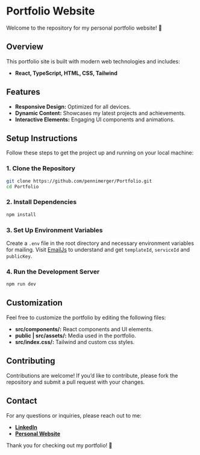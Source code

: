 # Portfolio Website

Welcome to the repository for my personal portfolio website! 🚀

## Overview

This portfolio site is built with modern web technologies and includes:

- **React, TypeScript, HTML, CSS, Tailwind**

## Features

- **Responsive Design:** Optimized for all devices.
- **Dynamic Content:** Showcases my latest projects and achievements.
- **Interactive Elements:** Engaging UI components and animations.

## Setup Instructions

Follow these steps to get the project up and running on your local machine:

### 1. Clone the Repository

```bash
git clone https://github.com/pennimerger/Portfolio.git
cd Portfolio
```

### 2. Install Dependencies

```bash
npm install
```

### 3. Set Up Environment Variables

Create a `.env` file in the root directory and necessary environment variables for mailing. 
Visit [EmailJs](https://emailjs.com) to understand and get `templateId`, `serviceId` and `publicKey`.

### 4. Run the Development Server

```bash
npm run dev
```


## Customization

Feel free to customize the portfolio by editing the following files:

- **src/components/:** React components and UI elements.
- **public | src/assets/:** Media used in the portfolio.
- **src/index.css/:** Tailwind and custom css styles.

## Contributing

Contributions are welcome! If you’d like to contribute, please fork the repository and submit a pull request with your changes.

## Contact

For any questions or inquiries, please reach out to me:
- [**LinkedIn**](https://linkedin.com/in/emmanuel-ashiegbulam-5a2a38135)
- [**Personal Website**](https://t.ly/cQEGZ)

Thank you for checking out my portfolio! 🌟
